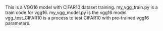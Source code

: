 This is a VGG16 model with CIFAR10 dataset training.
my_vgg_train.py is a train code for vgg16.
my_vgg_model.py is the vgg16 model.
vgg_test_CIFAR10 is a process to test CIFAR10 with pre-trained vgg16 parameters.

